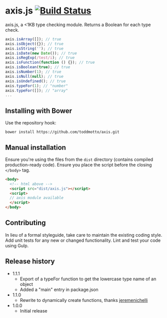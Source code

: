 # axis.js [![Build Status](https://travis-ci.org/toddmotto/axis.svg)](https://travis-ci.org/toddmotto/axis)

axis.js, a &lt;1KB type checking module. Returns a Boolean for each type check.

```js
axis.isArray([]); // true
axis.isObject({}); // true
axis.isString(''); // true
axis.isDate(new Date()); // true
axis.isRegExp(/test/i); // true
axis.isFunction(function () {}); // true
axis.isBoolean(true); // true
axis.isNumber(1); // true
axis.isNull(null); // true
axis.isUndefined(); // true
axis.typeFor(1); // "number"
axis.typeFor([]); // "array"
...
```

## Installing with Bower
Use the repository hook:

```
bower install https://github.com/toddmotto/axis.git
```

## Manual installation
Ensure you're using the files from the `dist` directory (contains compiled production-ready code). Ensure you place the script before the closing `</body>` tag.

```html
<body>
  <!-- html above -->
  <script src="dist/axis.js"></script>
  <script>
  // axis module available
  </script>
</body>
```

## Contributing
In lieu of a formal styleguide, take care to maintain the existing coding style. Add unit tests for any new or changed functionality. Lint and test your code using Gulp.

## Release history

- 1.1.1
  - Export of a typeFor function to get the lowercase type name of an object
  - Added a "main" entry in package.json
- 1.1.0
  - Rewrite to dynamically create functions, thanks [jeremenichelli](https://github.com/toddmotto/axis/pull/1)
- 1.0.0
  - Initial release
